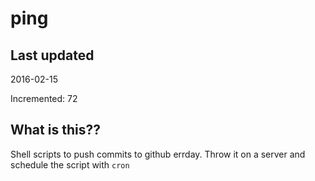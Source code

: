 # ping

## Last updated
2016-02-15

Incremented: 72

## What is this?? 
Shell scripts to push commits to github errday. Throw it on a server and schedule the script with `cron`
